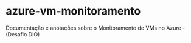 # azure-vm-monitoramento
Documentação e anotações sobre o Monitoramento de VMs no Azure - (Desafio DIO)
